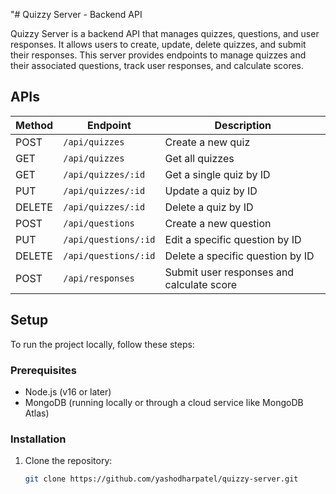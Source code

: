 "# Quizzy Server - Backend API

Quizzy Server is a backend API that manages quizzes, questions, and user responses. It allows users to create, update, delete quizzes, and submit their responses. This server provides endpoints to manage quizzes and their associated questions, track user responses, and calculate scores.

## APIs

| Method | Endpoint             | Description                               |
| ------ | -------------------- | ----------------------------------------- |
| POST   | `/api/quizzes`       | Create a new quiz                         |
| GET    | `/api/quizzes`       | Get all quizzes                           |
| GET    | `/api/quizzes/:id`   | Get a single quiz by ID                   |
| PUT    | `/api/quizzes/:id`   | Update a quiz by ID                       |
| DELETE | `/api/quizzes/:id`   | Delete a quiz by ID                       |
| POST   | `/api/questions`     | Create a new question                     |
| PUT    | `/api/questions/:id` | Edit a specific question by ID            |
| DELETE | `/api/questions/:id` | Delete a specific question by ID          |
| POST   | `/api/responses`     | Submit user responses and calculate score |

## Setup

To run the project locally, follow these steps:

### Prerequisites

- Node.js (v16 or later)
- MongoDB (running locally or through a cloud service like MongoDB Atlas)

### Installation

1. Clone the repository:

   ```bash
   git clone https://github.com/yashodharpatel/quizzy-server.git
   ```
